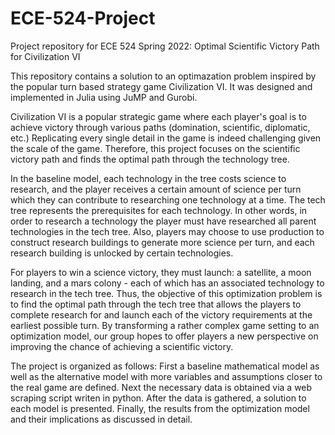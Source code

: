 # ECE-524-Project
Project repository for ECE 524 Spring 2022: Optimal Scientific Victory Path for Civilization VI

This repository contains a solution to an optimazation problem inspired by the popular turn based strategy game Civilization VI. It was designed and implemented in Julia using JuMP and Gurobi.

Civilization VI is a popular strategic game where each player's goal is to achieve victory through various paths (domination, scientific, diplomatic, etc.) Replicating every single detail in the game is indeed challenging given the scale of the game. Therefore, this project focuses on the scientific victory path and finds the optimal path through the technology tree.

In the baseline model, each technology in the tree costs science to research, and the player receives a certain amount of science per turn which they can contribute to researching one technology at a time. The tech tree represents the prerequisites for each technology. In other words, in order to research a technology the player must have researched all parent technologies in the tech tree. Also, players may choose to use production to construct research buildings to generate more science per turn, and each research building is unlocked by certain technologies.

For players to win a science victory, they must launch: a satellite, a moon landing, and a mars colony - each of which has an associated technology to research in the tech tree. Thus, the objective of this optimization problem is to find the optimal path through the tech tree that allows the players to complete research for and launch each of the victory requirements at the earliest possible turn. By transforming a rather complex game setting to an optimization model, our group hopes to offer players a new perspective on improving the chance of achieving a scientific victory.

The project is organized as follows: First a baseline mathematical model as well as the alternative model with more variables and assumptions closer to the real game are defined. Next the necessary data is obtained via a web scraping script writen in python. After the data is gathered, a solution to each model is presented. Finally, the results from the optimization model and their implications as discussed in detail.
